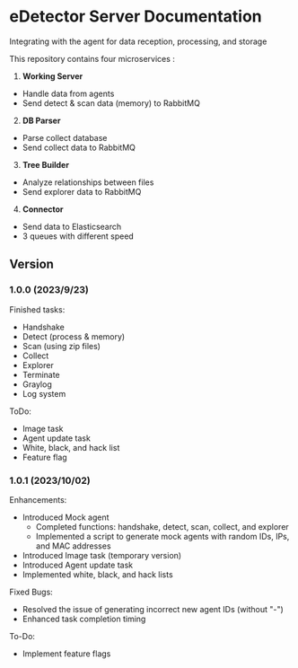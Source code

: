 # eDetector Server Documentation
Integrating with the agent for data reception, processing, and storage

This repository contains four microservices : 

1. **Working Server**<br />
- Handle data from agents
- Send detect & scan data (memory) to RabbitMQ

2. **DB Parser**<br />
- Parse collect database
- Send collect data to RabbitMQ

3. **Tree Builder**<br />
- Analyze relationships between files
- Send explorer data to RabbitMQ

4. **Connector**<br />
- Send data to Elasticsearch
- 3 queues with different speed

## Version

### 1.0.0 (2023/9/23)
Finished tasks:
- Handshake
- Detect (process & memory)
- Scan (using zip files)
- Collect
- Explorer
- Terminate
- Graylog
- Log system

ToDo:
- Image task
- Agent update task
- White, black, and hack list
- Feature flag

### 1.0.1 (2023/10/02)
Enhancements:
- Introduced Mock agent
  - Completed functions: handshake, detect, scan, collect, and explorer
  - Implemented a script to generate mock agents with random IDs, IPs, and MAC addresses
- Introduced Image task (temporary version)
- Introduced Agent update task
- Implemented white, black, and hack lists

Fixed Bugs:
- Resolved the issue of generating incorrect new agent IDs (without "-")
- Enhanced task completion timing

To-Do:
- Implement feature flags